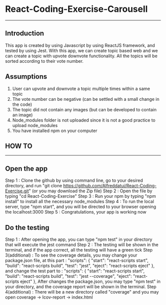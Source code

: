 # React-Coding-Exercise-Carousell

---------------------------------

Introduction
------------
This app is created by using Javascript by using ReactJS framework, and tested by using Jest. With this app, we can create topic based web and we can create a topic with upvote downvote functionality. All the topics will be sorted according to their vote number.

Assumptions
-----------

1) User can upvote and downvote a topic multiple times within a same topic
2) The vote number can be negative (can be settled with a small change in the code)
3) The topic did not contain any images (but can be developed to contain an image)
4) Node_modules folder is not uploaded since it is not a good practice to upload node_modules
5) You have installed npm on your computer

HOW TO
------
------

Open the app
------------

Step 1 : Clone the github by using command line, go to your desired directory, and run "git clone https://github.com/Alfreddatui/React-Coding-Exercise.git" (or you may download the Zip file)
Step 2 : Open the file by typing "cd React-Coding-Exercise"
Step 3 : Run your npm by typing "npm install" to install all the necessary node_modules
Step 4 : To run the local server, type "npm start", and you will be directed to your browser opening the localhost:3000
Step 5 : Congratulations, your app is working now

Do the testing
--------------

Step 1 : After opening the app, you can type "npm test" in your directory that will execute the jest command
Step 2 : The testing will be shown in the terminal, and if the app correct, all the testing will have a green tick
Step 3(additional) : To see the coverage details, you may change your package.json file, at this part :
	"scripts": {
	    "start": "react-scripts start",
	    "build": "react-scripts build",
	    "test": "jest",
	    "eject": "react-scripts eject"
	  },
and change the test part to :
	"scripts": {
	    "start": "react-scripts start",
	    "build": "react-scripts build",
	    "test": "jest --coverage",
	    "eject": "react-scripts eject"
	  },
After changes the package.json, you may type "npm test" in your directory, and the coverage report will be shown in the terminal.
Step 4(additional) : There will be a new directory called "coverage" and you may open coverage -> Icov-report -> index.html
